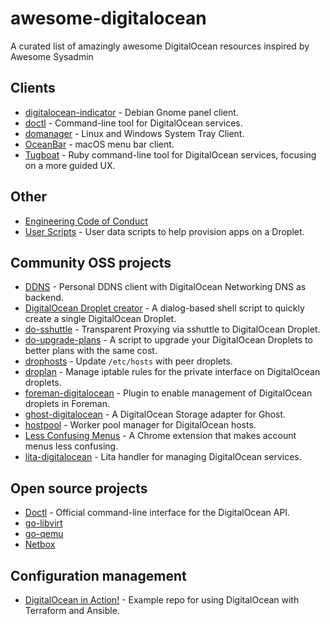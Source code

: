 # awesome-digitalocean

A curated list of amazingly awesome DigitalOcean resources inspired by Awesome Sysadmin

## Clients

- [digitalocean-indicator](https://github.com/andrewsomething/digitalocean-indicator) - Debian Gnome panel client.
- [doctl](https://github.com/digitalocean/doctl) - Command-line tool for DigitalOcean services.
- [domanager](https://github.com/itohnobue/domanager) - Linux and Windows System Tray Client.
- [OceanBar](https://github.com/terhechte/OceanBar) - macOS menu bar client.
- [Tugboat](https://github.com/pearkes/tugboat) - Ruby command-line tool for DigitalOcean services, focusing on a more guided UX.

## Other

- [Engineering Code of Conduct](https://github.com/digitalocean/engineering-code-of-conduct)
- [User Scripts](https://github.com/digitalocean/do_user_scripts) - User data scripts to help provision apps on a Droplet.

## Community OSS projects

- [DDNS](https://github.com/skibish/ddns) - Personal DDNS client with DigitalOcean Networking DNS as backend.
- [DigitalOcean Droplet creator](https://github.com/NicholasPCole/dodc) - A dialog-based shell script to quickly create a single DigitalOcean Droplet.
- [do-sshuttle](https://github.com/f/do-sshuttle) - Transparent Proxying via sshuttle to DigitalOcean Droplet.
- [do-upgrade-plans](https://github.com/bjornjohansen/do-upgrade-plans) - A script to upgrade your DigitalOcean Droplets to better plans with the same cost.
- [drophosts](https://github.com/qmx/drophosts) - Update `/etc/hosts` with peer droplets.
- [droplan](https://github.com/tam7t/droplan) - Manage iptable rules for the private interface on DigitalOcean droplets.
- [foreman-digitalocean](https://github.com/theforeman/foreman-digitalocean) - Plugin to enable management of DigitalOcean droplets in Foreman.
- [ghost-digitalocean](https://github.com/shiva-hack/ghost-digitalocean) - A DigitalOcean Storage adapter for Ghost.
- [hostpool](https://github.com/progrium/hostpool) - Worker pool manager for DigitalOcean hosts.
- [Less Confusing Menus](https://github.com/addpipe/Less-Confusing-Digital-Ocean-Menus) - A Chrome extension that makes account menus less confusing.
- [lita-digitalocean](https://github.com/jimmycuadra/lita-digitalocean) - Lita handler for managing DigitalOcean services.

## Open source projects

- [Doctl](https://github.com/digitalocean/doctl) - Official command-line interface for the DigitalOcean API.
- [go-libvirt](https://github.com/digitalocean/go-libvirt)
- [go-qemu](https://github.com/digitalocean/go-qemu)
- [Netbox](https://github.com/digitalocean/netbox)

## Configuration management

- [DigitalOcean in Action!](https://github.com/keinohguchi/do-in-action) - Example repo for using DigitalOcean with Terraform and Ansible.
